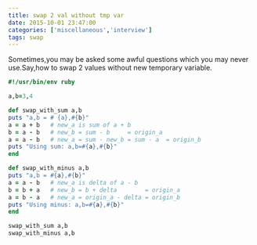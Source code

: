 ```yaml
---
title: swap 2 val without tmp var
date: 2015-10-01 23:47:00
categories: ['miscellaneous','interview']
tags: swap
---
```


  Sometimes,you may be asked some awful questions which you may never use.Say,how to swap 2 values without new temporary variable.

```ruby
#!/usr/bin/env ruby

a,b=3,4

def swap_with_sum a,b
puts "a,b = # {a},#{b}"
a = a + b   # new_a is sum of a + b
b = a - b   # new_b = sum - b     = origin_a
a = a - b   # new_a = sum - new_b = sum - a  = origin_b
puts "Using sum: a,b=#{a},#{b}"
end

def swap_with_minus a,b
puts "a,b = #{a},#{b}"
a = a - b   # new_a is delta of a - b
b = b + a   # new_b = b + delta        = origin_a
a = b - a   # new_a = origin_a - delta = origin_b
puts "Using minus: a,b=#{a},#{b}"
end

swap_with_sum a,b
swap_with_minus a,b
```
